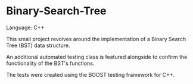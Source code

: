 # Binary-Search-Tree

Language: C++

This small project revolves around the implementation of a Binary Search Tree (BST) data structure.

An additional automated testing class is featured alongside to confirm the functionality of the BST's functions.

The tests were created using the BOOST testing framework for C++.
